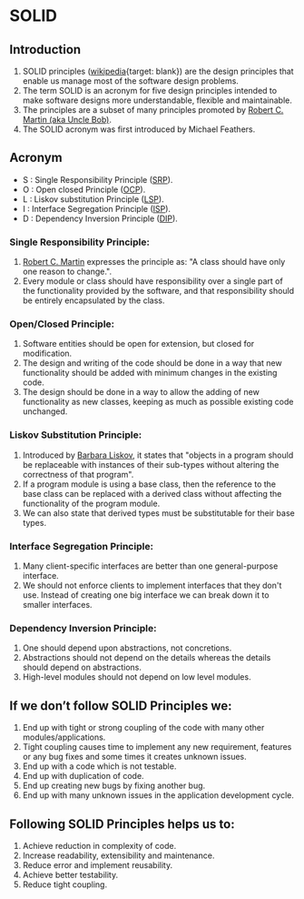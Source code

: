 # SOLID

## Introduction
1. SOLID principles ([wikipedia](https://en.wikipedia.org/wiki/SOLID){target: blank}) are the design principles that enable us manage most of the software design problems.
2. The term SOLID is an acronym for five design principles intended to make software designs more understandable, flexible and maintainable.
3. The principles are a subset of many principles promoted by [Robert C. Martin (aka Uncle Bob)](https://en.wikipedia.org/wiki/Robert_C._Martin).
4. The SOLID acronym was first introduced by Michael Feathers.

## Acronym
- S : Single Responsibility Principle ([SRP](SRP)).
- O : Open closed Principle ([OCP](OCP)).
- L : Liskov substitution Principle ([LSP](LSP)).
- I : Interface Segregation Principle ([ISP](ISP)).
- D : Dependency Inversion Principle ([DIP](DIP)).

### Single Responsibility Principle:
1. [Robert C. Martin](https://en.wikipedia.org/wiki/Robert_C._Martin) expresses the principle as: "A class should have only one reason to change.".
2. Every module or class should have responsibility over a single part of the functionality provided by the software, and that responsibility should be entirely encapsulated by the class.

### Open/Closed Principle:
1. Software entities should be open for extension, but closed for modification.
2. The design and writing of the code should be done in a way that new functionality should be added with minimum changes in the existing code.
3. The design should be done in a way to allow the adding of new functionality as new classes, keeping as much as possible existing code unchanged.

### Liskov Substitution Principle:
1. Introduced by [Barbara Liskov](https://en.wikipedia.org/wiki/Barbara_Liskov), it states that "objects in a program should be replaceable with instances of their sub-types without altering the correctness of that program".
2. If a program module is using a base class, then the reference to the base class can be replaced with a derived class without affecting the functionality of the program module.
3. We can also state that derived types must be substitutable for their base types.

### Interface Segregation Principle:
1. Many client-specific interfaces are better than one general-purpose interface.
2. We should not enforce clients to implement interfaces that they don't use. Instead of creating one big interface we can break down it to smaller interfaces.

### Dependency Inversion Principle:
1. One should depend upon abstractions, not concretions.
2. Abstractions should not depend on the details whereas the details should depend on abstractions.
3. High-level modules should not depend on low level modules.

## If we don’t follow SOLID Principles we:
1. End up with tight or strong coupling of the code with many other modules/applications.
2. Tight coupling causes time to implement any new requirement, features or any bug fixes and some times it creates unknown issues.
3. End up with a code which is not testable.
4. End up with duplication of code.
5. End up creating new bugs by fixing another bug.
6. End up with many unknown issues in the application development cycle.

## Following SOLID Principles helps us to:
1. Achieve reduction in complexity of code.
2. Increase readability, extensibility and maintenance.
3. Reduce error and implement reusability.
4. Achieve better testability.
5. Reduce tight coupling.
 
